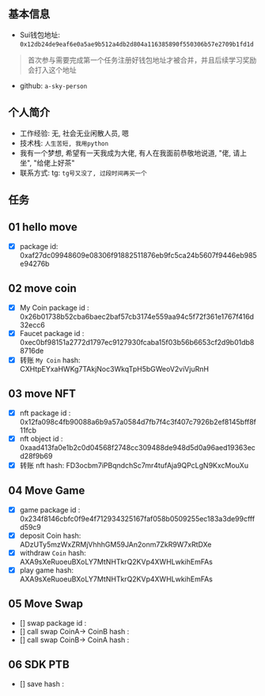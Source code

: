 ## 基本信息
- Sui钱包地址: `0x12db24de9eaf6e0a5ae9b512a4db2d804a116385890f550306b57e2709b1fd1d`
> 首次参与需要完成第一个任务注册好钱包地址才被合并，并且后续学习奖励会打入这个地址
- github: `a-sky-person`

## 个人简介
- 工作经验: 无, 社会无业闲散人员, 嗯
- 技术栈: `人生苦短, 我用python`
- 我有一个梦想, 希望有一天我成为大佬, 有人在我面前恭敬地说道, "佬, 请上坐", "给佬上好茶"
- 联系方式: tg: `tg号又没了, 过段时间再买一个`

## 任务

##   01 hello move
- [x] package id: 0xaf27dc09948609e08306f91882511876eb9fc5ca24b5607f9446eb985e94276b

##   02 move coin
- [x] My Coin package id : 0x26b01738b52cba6baec2baf57cb3174e559aa94c5f72f361e1767f416d32ecc6
- [x] Faucet package id : 0xec0bf98151a2772d1797ec9127930fcaba15f03b56b6653cf2d9b01db88716de
- [x] 转账 `My Coin` hash: CXHtpEYxaHWKg7TAkjNoc3WkqTpH5bGWeoV2viVjuRnH

##   03 move NFT
- [x] nft package id : 0x12fa098c4fb90088a6b9a57a0584d7fb7f4c3f407c7926b2ef8145bff8f11fcb
- [x] nft object id : 0xaad413fa0e1b2c0d04568f2748cc309488de948d5d0a96aed19363ecd28f9b69
- [x] 转账 nft  hash: FD3ocbm7iPBqndchSc7mr4tufAja9QPcLgN9KxcMouXu

##   04 Move Game
- [x] game package id : 0x234f8146cbfc0f9e4f712934325167faf058b0509255ec183a3de99cfffd59c9
- [x] deposit Coin hash: ADzUTy5mzWxZRMjVhhhGM59JAn2onm7ZkR9W7xRtDXe
- [x] withdraw `Coin` hash: AXA9sXeRuoeuBXoLY7MtNHTkrQ2KVp4XWHLwkihEmFAs
- [x] play game hash: AXA9sXeRuoeuBXoLY7MtNHTkrQ2KVp4XWHLwkihEmFAs

##   05 Move Swap
- [] swap package id :
- [] call swap CoinA-> CoinB  hash :
- [] call swap CoinB-> CoinA  hash :

##   06 SDK PTB
- [] save hash :
